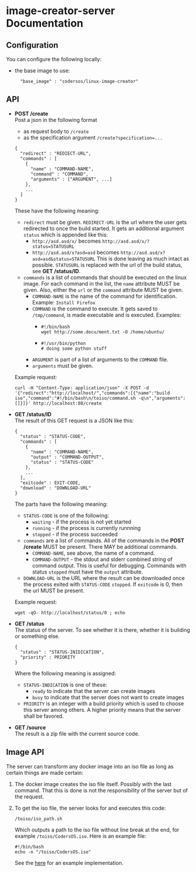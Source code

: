 image-creator-server Documentation
==================================


Configuration
-------------

You can configure the following locally:

- the base image to use:
  
        "base_image" : "codersos/linux-image-creator"

API
---

- **POST /create**  
  Post a json in the following format
  - as request body to `/create`
  - as the specification argument `/create?specification=...`
  
  ```
  {
    "redirect" : "REDIECT-URL",
    "commands" : [
      {
        "name" : "COMMAND-NAME",
        "command" : "COMMAND",
        "arguments" : ["ARGUMENT", ...]
      },
      ...
    ]
  }
  ```

  These have the following meaning:
  
  - `redirect` must be given. `REDIRECT-URL` is the url where the user
    gets redirected to once the build started. It gets an additional argument
    `status` which is appended like this:
     - `http://asd.asd/x/` becomes
       `http://asd.asd/x/?status=STATUSURL`
     - `http://asd.asd/x?asd=asd` becomes
       `http://asd.asd/x?asd=asd&status=STATUSURL`
    This is done leaving as much intact as possible.
    `STATUSURL` is replaced with the url of the build status,
    see **GET /status/ID**.
  - `commands` is a list of commands that should be executed on the
    linux image.
    For each command in the list, the `name` attribute MUST be given.
    Also, either the `url` or the `command` attribute MUST be given.
    - `COMMAND-NAME` is the name of the command for identification.
      Example: `Install Firefox`
    - `COMMAND` is the command to execute. It gets saved to
      `/tmp/command`, is made executable and is executed.
      Examples:
      - ```
        #!/bin/bash
        wget http://some.docu/ment.txt -O /home/ubuntu/
        ```
      - ```
        #!/usr/bin/python
        # doing some python stuff
        ```
    - `ARGUMENT` is part of a list of arguments to the `COMMAND` file.
    - `arguments` must be given.
  
  Example request:
  ```
  curl -H "Content-Type: application/json" -X POST -d '{"redirect":"http://localhost/","commands":[{"name":"build iso","command":"#!/bin/bash\n/toiso/command.sh -q\n","arguments":[]}]}' http://localhost:80/create
  ```
  
- **GET /status/ID**  
  The result of this GET request is a JSON like this:
  ```
  {
    "status" : "STATUS-CODE",
    "commands" : [
      {
        "name" : "COMMAND-NAME",
        "output" : "COMMAND-OUTPUT",
        "status" : "STATUS-CODE"
      },
      ...
    ],
    "exitcode" : EXIT-CODE,
    "download" : "DOWNLOAD-URL"
  }
  ```
  The parts have the following meaning:
  - `STATUS-CODE` is one of the following:
    - `waiting` - if the process is not yet started
    - `running` - if the process is currently runnning
    - `stopped` - if the process succeeded
  - `commands` are a list of commands.
    All of the commands in the **POST /create** MUST be present.
    There MAY be additional commands.
    - `COMMAND-NAME`, see above, the name of a command.
    - `COMMAND-OUTPUT` - the stdout and stderr combined string of command
      output. This is useful for debugging.
      Commands with status `stopped` must have the `output` attribute.
  - `DOWNLOAD-URL` is the URL where the result can be downloaded once the
    process exited with `STATUS-CODE` `stopped`.
    If `exitcode` is 0, then the url MUST be present.
  
  Example request:
  ```
  wget -qO- http://localhost/status/0 ; echo
  ```
- **GET /status**  
  The status of the server. To see whether it is there, whether it is building or something else.
  ```
  {
    "status" : "STATUS-INIDICATION",
    "priority" : PRIORITY
  }
  ```
  Where the following meaning is assigned:
  - `STATUS-INDICATION` is one of these:
    - `ready` to indicate that the server can create images
    - `busy` to indicate that the server does not want to create images
  - `PRIORITY` is an integer with a build priority which is used to choose this server among others.
    A higher priority means that the server shall be favored.
  
- **GET /source**  
  The result is a zip file with the current source code.

Image API
---------

The server can transform any docker image into an iso file as long as certain things are made certain:

1. The docker image creates the iso file itself. Possibly with the last command. That this is done is not the responsibility of the server but of the request.
2. To get the iso file, the server looks for and executes this code:

   ```
   /toiso/iso_path.sh
   ```

   Which outputs a path to the iso file without line break at the end, for example `/toiso/CodersOS.iso`.
   Here is an example file:
   
   ```
   #!/bin/bash
   echo -n "/toiso/CodersOS.iso"
   ```
   
   See the [here][toiso] for an example implementation.
   
   
 [toiso]: https://github.com/CodersOS/linux-iso-creator/blob/d7e66ba0922de31de37a012c81de8a1b5486de86/toiso/iso_path.sh
